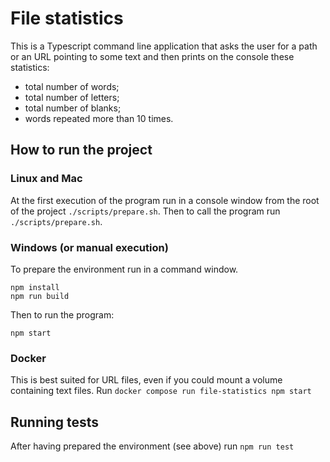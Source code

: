 # File statistics

This is a Typescript command line application that asks the user for a path or an URL pointing to some text and then 
prints on the console these statistics:
- total number of words;
- total number of letters;
- total number of blanks;
- words repeated more than 10 times.

## How to run the project
### Linux and Mac
At the first execution of the program run in a console window from the root of the project `./scripts/prepare.sh`. 
Then to call the program run `./scripts/prepare.sh`.
### Windows (or manual execution)
To prepare the environment run in a command window.
```
npm install
npm run build
```
Then to run the program:
```
npm start
```
### Docker
This is best suited for URL files, even if you could mount a volume containing text files. Run
`docker compose run file-statistics npm start`

## Running tests
After having prepared the environment (see above) run `npm run test`
